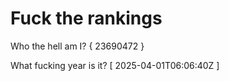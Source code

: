 # Fuck the rankings

Who the hell am I?
{ 23690472 }

What fucking year is it?
[ 2025-04-01T06:06:40Z ]
